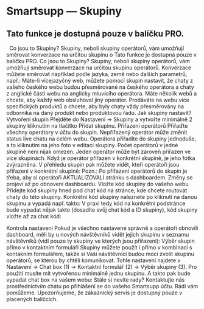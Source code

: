 # Smartsupp — Skupiny
## Tato funkce je dostupná pouze v balíčku PRO.
  Co jsou to Skupiny? Skupiny, neboli skupiny operátorů, vám umožňují směrovat konverzace na určitou skupinu o
Tato funkce je dostupná pouze v balíčku PRO.
Co jsou to Skupiny?
Skupiny, neboli skupiny operátorů, vám umožňují směrovat konverzace na určitou skupinu operátorů. Konverzace můžete směrovat například podle jazyka, země nebo dalších parametrů, např.:
Máte-li vícejazyčný web, můžete pomocí skupin nastavit, že chaty z vašeho českého webu budou přesměrované na českého operátora a chaty z anglické části webu na anglicky mluvícího operátora.
Máte několik webů a chcete, aby každý web obsluhoval jiný operátor.
Prodáváte na webu více specifických produktů a chcete, aby byly chaty vždy přesměrovány na odborníka na daný produkt nebo produktovou řadu.
Jak skupiny nastavit?
Vytvoření skupin
Přejděte do Nastavení → Skupiny a vytvořte minimálně 2 skupiny kliknutím na tlačítko Přidat skupinu.
Přiřazení operátorů
Přiřaďte všechny operátory v účtu do skupin. Nepřiřazený operátor může změnit status live chatu na celém webu. Operátora přiřadíte do skupiny jednoduše, a to kliknutím na jeho foto v editaci skupiny. Počet operátorů v jedné skupině není nijak omezen. Jeden operátor může být zároveň přiřazen ve více skupinách. Když je operátor přiřazen v konkrétní skupině, je jeho fotka zvýrazněna.
V přehledu skupin pak můžete vidět, kteří operátoři jsou přiřazeni v konkrétní skupině:
Pozn.: Po přiřazení operátorů do skupin je třeba, aby si operátoři AKTUALIZOVALI stránku s dashboardem. Změny se projeví až po obnovení dashboardu.
Vložte kód skupiny do vašeho webu
Přidejte kód skupiny hned pod chat kód na stránce, kde chcete routovat chaty do této skupiny. Konkrétní kód skupiny naleznete po kliknutí na danou skupinu a vypadá např. takto:
V praxi tedy kód na konkrétní podstránce bude vypadat nějak takto (dosadíte svůj chat kód a ID skupiny), kód skupiny vložte až za chat kód:
<script>
var _smartsupp = _smartsupp || {};
_smartsupp.key = 'YOUR_SMARTSUPP_CHAT_CODE';
window.smartsupp||(function(d) {
  var s,c,o=smartsupp=function(){ o._.push(arguments)};o._=[];
  s=d.getElementsByTagName('script')[0];c=d.createElement('script');
  c.type='text/javascript';c.charset='utf-8';c.async=true;
  c.src='https://www.smartsuppchat.com/loader.js?';s.parentNode.insertBefore(c,s);
})(document);
</script>

<script>
smartsupp('group', 'GROUP_ID'); //group Support EN
</script>
Kontrola nastavení
Pokud je všechno nastavené správně a operátoři obnovili dashboard, měli by u nových návštěvníků vidět jejich skupinu v seznamu návštěvníků (vidí pouze ty skupiny ve kterých jsou přiřazeni):
Výběr skupin přímo v kontaktním formuláři
Skupiny můžete použít i přímo v kombinaci s kontakním formulářem, takže si Vaši návštěvníci budou moci zvolit skupinu operátorů, se kterou by chtěli komunikovat. Tohle nastavení najdete v Nastavení → Chat box (1) → Kontaktní formulář (2) → Výběr skupiny (3). Pro použití musíte mít vytvořenou minimálně jednu skupinu.
A takto pak bude vypadat chat box na vašem webu:
Stále si nevíte rady? Kontaktujte nás prostřednictvím chatu po přihlášení se do vašeho Smartsupp účtu. Rádi vám pomůžeme. Upozorňujeme, že zákaznický servis je dostupný pouze v placených balíčcích.


